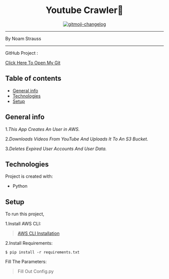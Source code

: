 <h1 align="center"> Youtube Crawler🎵</h1>
<p align="center">
  <a href="https://github.com/Noamstrauss/YouTube_Crawler">
    <img src="https://img.shields.io/badge/changelog-gitmoji-brightgreen.svg" alt="gitmoji-changelog">
  </a>
</p>


* * *
By Noam Strauss
___
GitHub Project :

[Click Here To Open My Git](https://github.com/Noamstrauss/YouTube_Crawler)
## Table of contents
* [General info](#general-info)
* [Technologies](#technologies)
* [Setup](#setup)

## General info

1.*This App Creates An User in AWS.*

2.*Downloads Videos From YouTube And Uploads It To An S3 Bucket.*

3.*Deletes Expired User Accounts And User Data.*

## Technologies
Project is created with:
* Python
	
## Setup
To run this project,

1.Install AWS CLI:
>[AWS CLI Installation](https://github.com/Noamstrauss/YouTube_Crawler)

2.Install Requirements:
```shell
$ pip install -r requirements.txt
```
Fill The Parameters:
> Fill Out Config.py 
